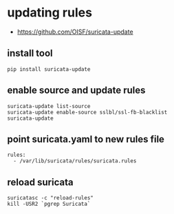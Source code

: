 # updating rules

* https://github.com/OISF/suricata-update

## install tool
```
pip install suricata-update
```

## enable source and update rules
```
suricata-update list-source
suricata-update enable-source sslbl/ssl-fb-blacklist
suricata-update 
```

## point suricata.yaml to new rules file
```
rules:
  - /var/lib/suricata/rules/suricata.rules
```

## reload suricata
```
suricatasc -c "reload-rules"
kill -USR2 `pgrep Suricata`
```
